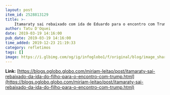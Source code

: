 ```yaml
---
layout: post
item_id: 2528813129
title: >-
    Itamaraty sai rebaixado com ida de Eduardo para o encontro com Trump : Míriam Leitão
author: Tatu D'Oquei
date: 2019-03-19 14:16:00
pub_date: 2019-03-19 14:16:00
time_added: 2019-12-23 21:19:33
category: refletimos
tags: []
image: https://i.glbimg.com/og/ig/infoglobo1/f/original/blog/image_share/miriam-leitao.jpg
---
```


**Link:** [https://blogs.oglobo.globo.com/miriam-leitao/post/itamaraty-sai-rebaixado-da-ida-do-filho-para-o-encontro-com-trump.html](https://blogs.oglobo.globo.com/miriam-leitao/post/itamaraty-sai-rebaixado-da-ida-do-filho-para-o-encontro-com-trump.html)

